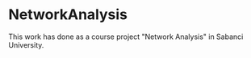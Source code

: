 # NetworkAnalysis

This work has done as a course project "Network Analysis" in Sabanci University.
